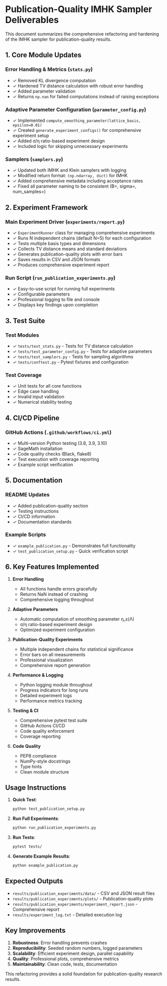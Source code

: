 # Publication-Quality IMHK Sampler Deliverables

This document summarizes the comprehensive refactoring and hardening of the IMHK sampler for publication-quality results.

## 1. Core Module Updates

### Error Handling & Metrics (`stats.py`)
- ✓ Removed KL divergence computation
- ✓ Hardened TV distance calculation with robust error handling
- ✓ Added parameter validation
- ✓ Returns `np.nan` for failed computations instead of raising exceptions

### Adaptive Parameter Configuration (`parameter_config.py`)
- ✓ Implemented `compute_smoothing_parameter(lattice_basis, epsilon=0.01)`
- ✓ Created `generate_experiment_configs()` for comprehensive experiment setup
- ✓ Added σ/η ratio-based experiment design
- ✓ Included logic for skipping unnecessary experiments

### Samplers (`samplers.py`)
- ✓ Updated both IMHK and Klein samplers with logging
- ✓ Modified return format: `(np.ndarray, dict)` for IMHK
- ✓ Added comprehensive metadata including acceptance rates
- ✓ Fixed all parameter naming to be consistent (B=, sigma=, num_samples=)

## 2. Experiment Framework

### Main Experiment Driver (`experiments/report.py`)
- ✓ `ExperimentRunner` class for managing comprehensive experiments
- ✓ Runs N independent chains (default N=5) for each configuration
- ✓ Tests multiple basis types and dimensions
- ✓ Collects TV distance means and standard deviations
- ✓ Generates publication-quality plots with error bars
- ✓ Saves results in CSV and JSON formats
- ✓ Produces comprehensive experiment report

### Run Script (`run_publication_experiments.py`)
- ✓ Easy-to-use script for running full experiments
- ✓ Configurable parameters
- ✓ Professional logging to file and console
- ✓ Displays key findings upon completion

## 3. Test Suite

### Test Modules
- ✓ `tests/test_stats.py` - Tests for TV distance calculation
- ✓ `tests/test_parameter_config.py` - Tests for adaptive parameters
- ✓ `tests/test_samplers.py` - Tests for sampling algorithms
- ✓ `tests/conftest.py` - Pytest fixtures and configuration

### Test Coverage
- ✓ Unit tests for all core functions
- ✓ Edge case handling
- ✓ Invalid input validation
- ✓ Numerical stability testing

## 4. CI/CD Pipeline

### GitHub Actions (`.github/workflows/ci.yml`)
- ✓ Multi-version Python testing (3.8, 3.9, 3.10)
- ✓ SageMath installation
- ✓ Code quality checks (Black, flake8)
- ✓ Test execution with coverage reporting
- ✓ Example script verification

## 5. Documentation

### README Updates
- ✓ Added publication-quality section
- ✓ Testing instructions
- ✓ CI/CD information
- ✓ Documentation standards

### Example Scripts
- ✓ `example_publication.py` - Demonstrates full functionality
- ✓ `test_publication_setup.py` - Quick verification script

## 6. Key Features Implemented

1. **Error Handling**
   - All functions handle errors gracefully
   - Returns NaN instead of crashing
   - Comprehensive logging throughout

2. **Adaptive Parameters**
   - Automatic computation of smoothing parameter η_ε(Λ)
   - σ/η ratio-based experiment design
   - Optimized experiment configuration

3. **Publication-Quality Experiments**
   - Multiple independent chains for statistical significance
   - Error bars on all measurements
   - Professional visualization
   - Comprehensive report generation

4. **Performance & Logging**
   - Python logging module throughout
   - Progress indicators for long runs
   - Detailed experiment logs
   - Performance metrics tracking

5. **Testing & CI**
   - Comprehensive pytest test suite
   - GitHub Actions CI/CD
   - Code quality enforcement
   - Coverage reporting

6. **Code Quality**
   - PEP8 compliance
   - NumPy-style docstrings
   - Type hints
   - Clean module structure

## Usage Instructions

1. **Quick Test**:
   ```bash
   python test_publication_setup.py
   ```

2. **Run Full Experiments**:
   ```bash
   python run_publication_experiments.py
   ```

3. **Run Tests**:
   ```bash
   pytest tests/
   ```

4. **Generate Example Results**:
   ```bash
   python example_publication.py
   ```

## Expected Outputs

- `results/publication_experiments/data/` - CSV and JSON result files
- `results/publication_experiments/plots/` - Publication-quality plots
- `results/publication_experiments/experiment_report.json` - Comprehensive report
- `results/experiment_log.txt` - Detailed execution log

## Key Improvements

1. **Robustness**: Error handling prevents crashes
2. **Reproducibility**: Seeded random numbers, logged parameters
3. **Scalability**: Efficient experiment design, parallel capability
4. **Quality**: Professional plots, comprehensive metrics
5. **Maintainability**: Clean code, tests, documentation

This refactoring provides a solid foundation for publication-quality research results.